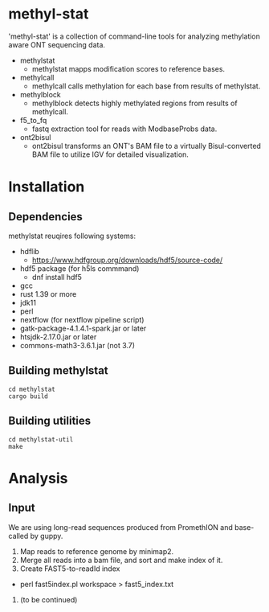 # methyl-stat

'methyl-stat' is a collection of command-line tools for analyzing methylation aware ONT sequencing data.

- methylstat
  - methylstat mapps modification scores to reference bases. 
- methylcall
  - methylcall calls methylation for each base from results of methylstat.
- methylblock
  - methylblock detects highly methylated regions from results of methylcall.
- f5_to_fq
  - fastq extraction tool for reads with ModbaseProbs data.
- ont2bisul
  - ont2bisul transforms an ONT's BAM file to a virtually Bisul-converted BAM file to utilize IGV for detailed visualization.

# Installation
## Dependencies
methylstat reuqires following systems:
- hdflib
   - https://www.hdfgroup.org/downloads/hdf5/source-code/ 
- hdf5 package (for h5ls commmand)
   - dnf install hdf5
- gcc
- rust 1.39 or more
- jdk11 
- perl
- nextflow (for nextflow pipeline script)
- gatk-package-4.1.4.1-spark.jar or later
- htsjdk-2.17.0.jar or later
- commons-math3-3.6.1.jar (not 3.7)
## Building methylstat
```
cd methylstat
cargo build
```
## Building utilities
```
cd methylstat-util
make
```
# Analysis

## Input
We are using long-read sequences produced from PromethION and base-called by guppy.

1. Map reads to reference genome by minimap2.
1. Merge all reads into a bam file, and sort and make index of it.
1. Create FAST5-to-readId index
  - perl fast5index.pl workspace > fast5_index.txt
1. (to be continued)
